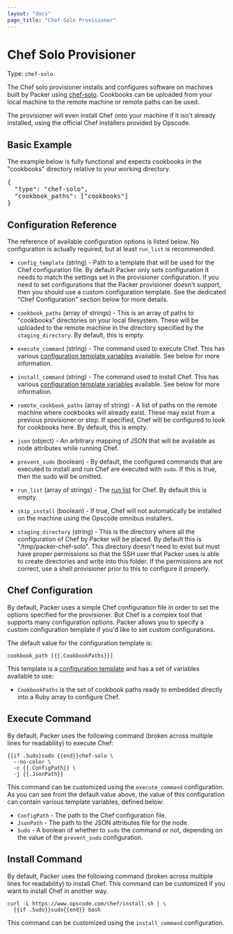 ```yaml
---
layout: "docs"
page_title: "Chef-Solo Provisioner"
---
```


# Chef Solo Provisioner

Type: `chef-solo`

The Chef solo provisioner installs and configures software on machines built
by Packer using [chef-solo](http://docs.opscode.com/chef_solo.html). Cookbooks
can be uploaded from your local machine to the remote machine or remote paths
can be used.

The provisioner will even install Chef onto your machine if it isn't already
installed, using the official Chef installers provided by Opscode.

## Basic Example

The example below is fully functional and expects cookbooks in the
"cookbooks" directory relative to your working directory.

<pre class="prettyprint">
{
  "type": "chef-solo",
  "cookbook_paths": ["cookbooks"]
}
</pre>

## Configuration Reference

The reference of available configuration options is listed below. No
configuration is actually required, but at least `run_list` is recommended.

* `config_template` (string) - Path to a template that will be used for
  the Chef configuration file. By default Packer only sets configuration
  it needs to match the settings set in the provisioner configuration. If
  you need to set configurations that the Packer provisioner doesn't support,
  then you should use a custom configuration template. See the dedicated
  "Chef Configuration" section below for more details.

* `cookbook_paths` (array of strings) - This is an array of paths to
  "cookbooks" directories on your local filesystem. These will be uploaded
  to the remote machine in the directory specified by the `staging_directory`.
  By default, this is empty.

* `execute_command` (string) - The command used to execute Chef. This has
  various [configuration template variables](/docs/templates/configuration-templates.html)
  available. See below for more information.

* `install_command` (string) - The command used to install Chef. This has
  various [configuration template variables](/docs/templates/configuration-templates.html)
  available. See below for more information.

* `remote_cookbook_paths` (array of string) - A list of paths on the remote
  machine where cookbooks will already exist. These may exist from a previous
  provisioner or step. If specified, Chef will be configured to look for
  cookbooks here. By default, this is empty.

* `json` (object) - An arbitrary mapping of JSON that will be available as
  node attributes while running Chef.

* `prevent_sudo` (boolean) - By default, the configured commands that are
  executed to install and run Chef are executed with `sudo`. If this is true,
  then the sudo will be omitted.

* `run_list` (array of strings) - The [run list](http://docs.opscode.com/essentials_node_object_run_lists.html)
  for Chef. By default this is empty.

* `skip_install` (boolean) - If true, Chef will not automatically be installed
  on the machine using the Opscode omnibus installers.

* `staging_directory` (string) - This is the directory where all the configuration
  of Chef by Packer will be placed. By default this is "/tmp/packer-chef-solo".
  This directory doesn't need to exist but must have proper permissions so that
  the SSH user that Packer uses is able to create directories and write into
  this folder. If the permissions are not correct, use a shell provisioner
  prior to this to configure it properly.

## Chef Configuration

By default, Packer uses a simple Chef configuration file in order to set
the options specified for the provisioner. But Chef is a complex tool that
supports many configuration options. Packer allows you to specify a custom
configuration template if you'd like to set custom configurations.

The default value for the configuration template is:

```
cookbook_path [{{.CookbookPaths}}]
```

This template is a [configuration template](/docs/templates/configuration-templates.html)
and has a set of variables available to use:

* `CookbookPaths` is the set of cookbook paths ready to embedded directly
  into a Ruby array to configure Chef.

## Execute Command

By default, Packer uses the following command (broken across multiple lines
for readability) to execute Chef:

```
{{if .Sudo}sudo {{end}}chef-solo \
  --no-color \
  -c {{.ConfigPath}} \
  -j {{.JsonPath}}
```

This command can be customized using the `execute_command` configuration.
As you can see from the default value above, the value of this configuration
can contain various template variables, defined below:

* `ConfigPath` - The path to the Chef configuration file.
* `JsonPath` - The path to the JSON attributes file for the node.
* `Sudo` - A boolean of whether to `sudo` the command or not, depending on
  the value of the `prevent_sudo` configuration.

## Install Command

By default, Packer uses the following command (broken across multiple lines
for readability) to install Chef. This command can be customized if you want
to install Chef in another way.

```
curl -L https://www.opscode.com/chef/install.sh | \
  {{if .Sudo}}sudo{{end}} bash
```

This command can be customized using the `install_command` configuration.
